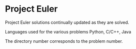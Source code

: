 Project Euler
=====

Project Euler solutions continually updated as they are solved.

Languages used for the various problems Python, C/C++, Java

The directory number corresponds to the problem number.

